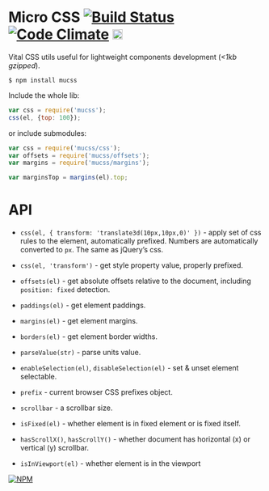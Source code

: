 # Micro CSS [![Build Status](https://travis-ci.org/dfcreative/mucss.svg?branch=master)](https://travis-ci.org/dfcreative/mucss) [![Code Climate](https://codeclimate.com/github/dfcreative/mucss/badges/gpa.svg)](https://codeclimate.com/github/dfcreative/mucss) <a href="UNLICENSE"><img src="http://upload.wikimedia.org/wikipedia/commons/6/62/PD-icon.svg" width="20"/></a>

Vital CSS utils useful for lightweight components development (_<1kb gzipped_).


```
$ npm install mucss
```

Include the whole lib:

```js
var css = require('mucss');
css(el, {top: 100});
```


or include submodules:

```js
var css = require('mucss/css');
var offsets = require('mucss/offsets');
var margins = require('mucss/margins');

var marginsTop = margins(el).top;
```

# API

* `css(el, { transform: 'translate3d(10px,10px,0)' })` - apply set of css rules to the element, automatically prefixed. Numbers are automatically converted to `px`. The same as jQuery’s css.
* `css(el, 'transform')` - get style property value, properly prefixed.

* `offsets(el)` - get absolute offsets relative to the document, including `position: fixed` detection.
* `paddings(el)` - get element paddings.
* `margins(el)` - get element margins.
* `borders(el)` - get element border widths.
* `parseValue(str)` - parse units value.
* `enableSelection(el)`, `disableSelection(el)` - set & unset element selectable.
* `prefix` - current browser CSS prefixes object.
* `scrollbar` - a scrollbar size.
* `isFixed(el)` - whether element is in fixed element or is fixed itself.
* `hasScrollX()`, `hasScrollY()` - whether document has horizontal (x) or vertical (y) scrollbar.
* `isInViewport(el)` - whether element is in the viewport


[![NPM](https://nodei.co/npm/mucss.png?downloads=true&downloadRank=true&stars=true)](https://nodei.co/npm/mucss/)